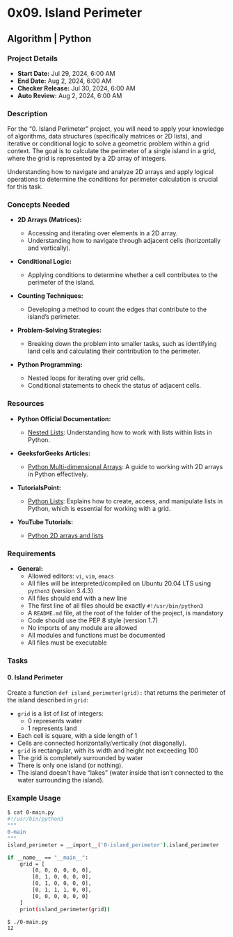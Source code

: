 # 0x09. Island Perimeter

## Algorithm | Python

### Project Details
- **Start Date:** Jul 29, 2024, 6:00 AM
- **End Date:** Aug 2, 2024, 6:00 AM
- **Checker Release:** Jul 30, 2024, 6:00 AM
- **Auto Review:** Aug 2, 2024, 6:00 AM

### Description
For the “0. Island Perimeter” project, you will need to apply your knowledge of algorithms, data structures (specifically matrices or 2D lists), and iterative or conditional logic to solve a geometric problem within a grid context. The goal is to calculate the perimeter of a single island in a grid, where the grid is represented by a 2D array of integers.

Understanding how to navigate and analyze 2D arrays and apply logical operations to determine the conditions for perimeter calculation is crucial for this task.

### Concepts Needed
- **2D Arrays (Matrices):**
  - Accessing and iterating over elements in a 2D array.
  - Understanding how to navigate through adjacent cells (horizontally and vertically).

- **Conditional Logic:**
  - Applying conditions to determine whether a cell contributes to the perimeter of the island.

- **Counting Techniques:**
  - Developing a method to count the edges that contribute to the island’s perimeter.

- **Problem-Solving Strategies:**
  - Breaking down the problem into smaller tasks, such as identifying land cells and calculating their contribution to the perimeter.

- **Python Programming:**
  - Nested loops for iterating over grid cells.
  - Conditional statements to check the status of adjacent cells.

### Resources
- **Python Official Documentation:**
  - [Nested Lists](https://docs.python.org/3/tutorial/datastructures.html#nested-list-comprehensions): Understanding how to work with lists within lists in Python.

- **GeeksforGeeks Articles:**
  - [Python Multi-dimensional Arrays](https://www.geeksforgeeks.org/multidimensional-arrays-in-python/): A guide to working with 2D arrays in Python effectively.

- **TutorialsPoint:**
  - [Python Lists](https://www.tutorialspoint.com/python/python_lists.htm): Explains how to create, access, and manipulate lists in Python, which is essential for working with a grid.

- **YouTube Tutorials:**
  - [Python 2D arrays and lists](https://www.youtube.com/results?search_query=python+2d+arrays+and+lists)

### Requirements
- **General:**
  - Allowed editors: `vi`, `vim`, `emacs`
  - All files will be interpreted/compiled on Ubuntu 20.04 LTS using `python3` (version 3.4.3)
  - All files should end with a new line
  - The first line of all files should be exactly `#!/usr/bin/python3`
  - A `README.md` file, at the root of the folder of the project, is mandatory
  - Code should use the PEP 8 style (version 1.7)
  - No imports of any module are allowed
  - All modules and functions must be documented
  - All files must be executable

### Tasks
#### 0. Island Perimeter
Create a function `def island_perimeter(grid):` that returns the perimeter of the island described in `grid`:

- `grid` is a list of list of integers:
  - 0 represents water
  - 1 represents land
- Each cell is square, with a side length of 1
- Cells are connected horizontally/vertically (not diagonally).
- `grid` is rectangular, with its width and height not exceeding 100
- The grid is completely surrounded by water
- There is only one island (or nothing).
- The island doesn’t have “lakes” (water inside that isn’t connected to the water surrounding the island).

### Example Usage
```sh
$ cat 0-main.py
#!/usr/bin/python3
"""
0-main
"""
island_perimeter = __import__('0-island_perimeter').island_perimeter

if __name__ == "__main__":
    grid = [
        [0, 0, 0, 0, 0, 0],
        [0, 1, 0, 0, 0, 0],
        [0, 1, 0, 0, 0, 0],
        [0, 1, 1, 1, 0, 0],
        [0, 0, 0, 0, 0, 0]
    ]
    print(island_perimeter(grid))

$ ./0-main.py
12

